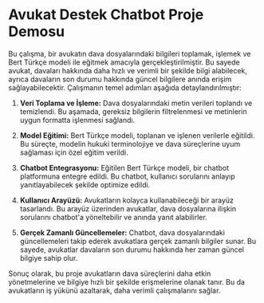 # Avukat Destek Chatbot Proje Demosu 

Bu çalışma, bir avukatın dava dosyalarındaki bilgileri toplamak, işlemek ve Bert Türkçe modeli ile eğitmek amacıyla gerçekleştirilmiştir. Bu sayede avukat, davaları hakkında daha hızlı ve verimli bir şekilde bilgi alabilecek, ayrıca davaların son durumu hakkında güncel bilgilere anında erişim sağlayabilecektir. Çalışmanın temel adımları aşağıda detaylandırılmıştır:

1. **Veri Toplama ve İşleme:** Dava dosyalarındaki metin verileri toplandı ve temizlendi. Bu aşamada, gereksiz bilgilerin filtrelenmesi ve metinlerin uygun formatta işlenmesi sağlandı.
  
2. **Model Eğitimi:** Bert Türkçe modeli, toplanan ve işlenen verilerle eğitildi. Bu süreçte, modelin hukuki terminolojiye ve dava süreçlerine uyum sağlaması için özel eğitim verildi.
  
3. **Chatbot Entegrasyonu:** Eğitilen Bert Türkçe modeli, bir chatbot platformuna entegre edildi. Bu chatbot, kullanıcı sorularını anlayıp yanıtlayabilecek şekilde optimize edildi.
  
4. **Kullanıcı Arayüzü:** Avukatların kolayca kullanabileceği bir arayüz tasarlandı. Bu arayüz üzerinden avukatlar, dava dosyalarına ilişkin sorularını chatbot'a yöneltebilir ve anında yanıt alabilirler.
  
5. **Gerçek Zamanlı Güncellemeler:** Chatbot, dava dosyalarındaki güncellemeleri takip ederek avukatlara gerçek zamanlı bilgiler sunar. Bu sayede, avukatlar davaların son durumu hakkında her zaman güncel bilgiye sahip olur.

Sonuç olarak, bu proje avukatların dava süreçlerini daha etkin yönetmelerine ve bilgiye hızlı bir şekilde erişmelerine olanak tanır. Bu da avukatların iş yükünü azaltarak, daha verimli çalışmalarını sağlar.




